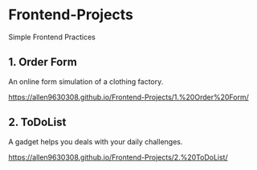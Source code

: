 # Frontend-Projects
Simple Frontend Practices

## 1. Order Form
An online form simulation of a clothing factory.

https://allen9630308.github.io/Frontend-Projects/1.%20Order%20Form/

## 2. ToDoList
A gadget helps you deals with your daily challenges.

https://allen9630308.github.io/Frontend-Projects/2.%20ToDoList/
